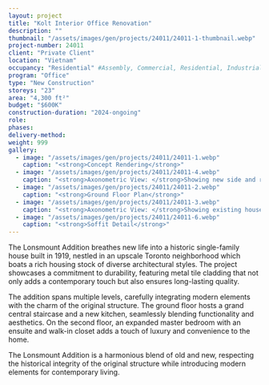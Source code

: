 ```yaml
---
layout: project 
title: "Kolt Interior Office Renovation"
description: ""
thumbnail: "/assets/images/gen/projects/24011/24011-1-thumbnail.webp"
project-number: 24011
client: "Private Client"
location: "Vietnam"
occupancy: "Residential" #Assembly, Commercial, Residential, Industrial, Institutional   
program: "Office"
type: "New Construction"
storeys: "23"
area: "4,300 ft²"
budget: "$600K"
construction-duration: "2024-ongoing"
role: 
phases: 
delivery-method: 
weight: 999
gallery:
  - image: "/assets/images/gen/projects/24011/24011-1.webp"
    caption: "<strong>Concept Rendering</strong>"
  - image: "/assets/images/gen/projects/24011/24011-4.webp"
    caption: "<strong>Axonometric View: </strong>Showing new side and rear additions with flat roof and carport built around existing house."
  - image: "/assets/images/gen/projects/24011/24011-2.webp"
    caption: "<strong>Ground Floor Plan</strong>"
  - image: "/assets/images/gen/projects/24011/24011-3.webp"
    caption: "<strong>Axonometric View: </strong>Showing existing house with hip roof."
  - image: "/assets/images/gen/projects/24011/24011-6.webp"
    caption: "<strong>Soffit Detail</strong>"
---
```


The Lonsmount Addition breathes new life into a historic single-family house built in 1919, nestled in an upscale Toronto neighborhood which boats a rich housing stock of diverse architectural styles. The project showcases a commitment to durability, featuring metal tile cladding that not only adds a contemporary touch but also ensures long-lasting quality. 

The addition spans multiple levels, carefully integrating modern elements with the charm of the original structure. The ground floor hosts a grand central staircase and a new kitchen, seamlessly blending functionality and aesthetics. On the second floor, an expanded master bedroom with an ensuite and walk-in closet adds a touch of luxury and convenience to the home. 

The Lonsmount Addition is a harmonious blend of old and new, respecting the historical integrity of the original structure while introducing modern elements for contemporary living.
